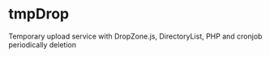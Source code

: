 # tmpDrop
Temporary upload service with DropZone.js, DirectoryList, PHP and cronjob periodically deletion
